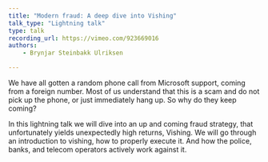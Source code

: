 ```yaml
---
title: "Modern fraud: A deep dive into Vishing"
talk_type: "Lightning talk"
type: talk
recording_url: https://vimeo.com/923669016
authors:
    - Brynjar Steinbakk Ulriksen

---
```

We have all gotten a random phone call from Microsoft support, coming from a foreign number. Most of us understand that this is a scam and do not pick up the phone, or just immediately hang up. So why do they keep coming? 

In this lightning talk we will dive into an up and coming fraud strategy, that unfortunately yields unexpectedly high returns, Vishing. 
We will go through an introduction to vishing, how to properly execute it. And how the  police, banks, and telecom operators actively work against it.  

